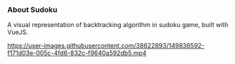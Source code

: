 ### About Sudoku

A visual representation of backtracking algorithm in sudoku game, built with VueJS.

https://user-images.githubusercontent.com/38622893/149836592-f171d03e-005c-4fd6-832c-f9640a592db5.mp4
